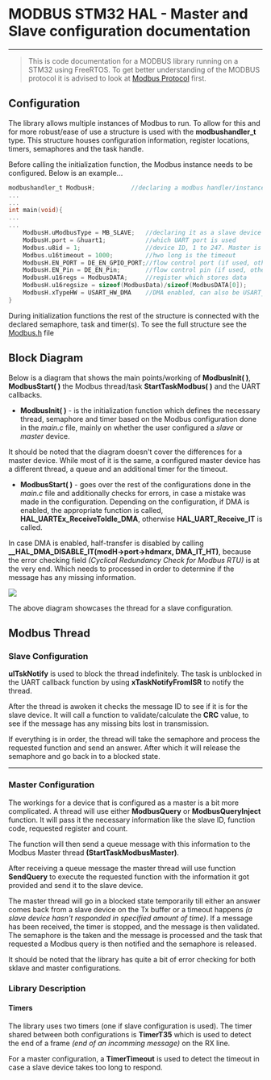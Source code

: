 # MODBUS STM32 HAL - Master and Slave configuration  documentation

---

>This is code documentation for a MODBUS library running on a STM32 using FreeRTOS. To get better understanding of the MODBUS protocol it is advised to look at [Modbus Protocol](url) first.

## Configuration
The library allows multiple instances of Modbus to run. To allow for this and for more robust/ease of use a structure is used with the **modbushandler_t** type. This structure houses configuration information, register locations, timers, semaphores and the task handle.

Before calling the initialization function, the Modbus instance needs to be configured. Below is an example...
```C
modbushandler_t ModbusH;          //declaring a modbus handler/instance
...
...
int main(void){
...
...
	ModbusH.uModbusType = MB_SLAVE;   //declaring it as a slave device
	ModbusH.port = &huart1;           //which UART port is used
	Modbus.u8id = 1;                  //device ID, 1 to 247. Master is 0
	Modbus.u16timeout = 1000;         //hwo long is the timeout
	ModbusH.EN_PORT = DE_EN_GPIO_PORT;//flow control port (if used, otherwise use NULL)
	ModbusH.EN_Pin = DE_EN_Pin;       //flow control pin (if used, otherwise use NULL)
	ModbusH.u16regs = ModbusDATA;     //register which stores data
	ModbusH.u16regsize = sizeof(ModbusData)/sizeof(ModbusDATA[0]);
	ModbusH.xTypeHW = USART_HW_DMA    //DMA enabled, can also be USART_HW, if DMA is not needed
}
```

During initialization functions the rest of the structure is connected with the declared semaphore, task and timer(s). To see the full structure see the [Modbus.h](url) file


## Block Diagram

Below is a diagram that shows the main points/working of **ModbusInit( )**, **ModbusStart( )** the Modbus thread/task **StartTaskModbus( )** and the UART callbacks.

- **ModbusInit( )** - is the initialization function which defines the necessary thread, semaphore and timer based on the Modbus configuration done in the *main.c* file, mainly on whether the user configured a *slave* or *master* device. 

It should be noted that the diagram doesn't cover the differences for a master device. While most of it is the same, a configured master device has a different thread, a queue and an additional timer for the timeout.

- **ModbusStart( )** - goes over the rest of the configurations done in the *main.c* file and additionally checks for errors, in case a mistake was made in the configuration. Depending on the configuration, if DMA is enabled, the appropriate function is called, **HAL_UARTEx_ReceiveToIdle_DMA**, otherwise **HAL_UART_Receive_IT** is called.

In case DMA is enabled, half-transfer is disabled by calling **__HAL_DMA_DISABLE_IT(modH->port->hdmarx, DMA_IT_HT)**, because the error checking field *(Cyclical Redundancy Check for Modbus RTU)* is at the very end. Which needs to processed in order to determine if the message has any missing information.


![](https://i.imgur.com/j5njxIp.png)

The above diagram showcases the thread for a slave configuration.


## Modbus Thread

### Slave Configuration

**ulTskNotify** is used to block the thread indefinitely. The task is unblocked in the UART callback function by using **xTaskNotifyFromISR** to notify the thread. 

After the thread is awoken it checks the message ID to see if it is for the slave device. It will call a function to validate/calculate the **CRC** value, to see if the message has any missing bits lost in transmission. 

If everything is in order, the thread will take the semaphore and process the requested function and send an answer. After which it will release the semaphore and go back in to a blocked state.

---

### Master Configuration
The workings for a device that is configured as a master is a bit more complicated. A thread will use either **ModbusQuery** or **ModbusQueryInject** function. It will pass it the necessary information like the slave ID, function code, requested register and count. 

The function will then send a queue message with this information to the Modbus Master thread **(StartTaskModbusMaster)**.

After receiving a queue message the master thread will use function **SendQuery** to execute the requested function with the information it got provided and send it to the slave device. 

The master thread will go in a blocked state temporarily till either an answer comes back from a slave device on the Tx buffer or a timeout happens *(a slave device hasn't responded in specified amount of time)*. If a message has been received, the timer is stopped, and the message is then validated. The semaphore is the taken and the message is processed and the task that requested a Modbus query is then notified and the semaphore is released.

It should be noted that the library has quite a bit of error checking for both sklave and master configurations.

### Library Description
#### Timers
The library uses two timers (one if slave configuration is used). The timer shared between both configurations is **TimerT35** which is used to detect the end of a frame *(end of an incomming message)* on the RX line.

For a master configuration, a **TimerTimeout** is used to detect the timeout in case a slave device takes too long to respond.




